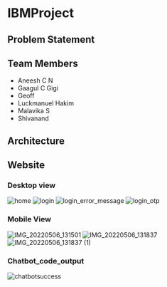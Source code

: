 # IBMProject
## Problem Statement

## Team Members
- Aneesh C N
- Gaagul C Gigi
- Geoff
- Luckmanuel Hakim
- Malavika S
- Shivanand 

## Architecture
## Website
### Desktop view

![home](https://user-images.githubusercontent.com/53861782/167078690-0a79d2dc-bc5a-4c68-a293-07240fc055ec.jpg)
![login](https://user-images.githubusercontent.com/53861782/167078707-e1114ac5-70cb-4135-9640-559638cd7971.jpg)
![login_error_message](https://user-images.githubusercontent.com/53861782/167078718-e1e0900d-5a0b-425e-b641-6c3b6a5341b4.jpg)
![login_otp](https://user-images.githubusercontent.com/53861782/167078732-4d165705-5e5e-439f-af18-1a3fca5b728f.jpg)

### Mobile View
![IMG_20220506_131501](https://user-images.githubusercontent.com/53861782/167093664-f90b9806-bf24-4a0c-b236-0e2f7fe559a0.png)
![IMG_20220506_131837](https://user-images.githubusercontent.com/53861782/167093685-df04fdff-a809-46d4-9dde-6f54774a73a9.png)
![IMG_20220506_131837 (1)](https://user-images.githubusercontent.com/53861782/167093708-d11ce54a-5a3b-490c-9d2d-1bc5a2f8c80c.png)

### Chatbot_code_output
![chatbotsuccess](https://user-images.githubusercontent.com/53861782/167093896-56662532-c470-4423-90a7-e51acc9dde7c.jpg)

